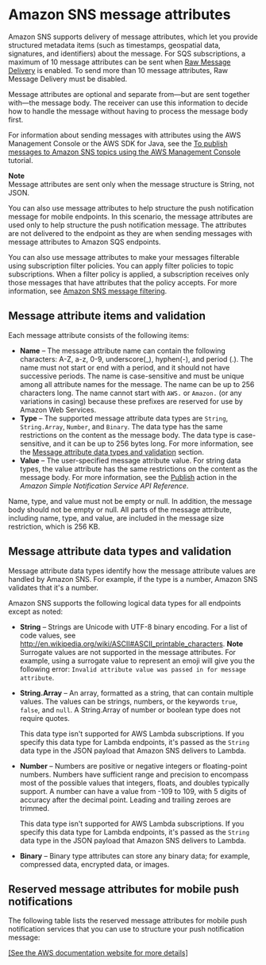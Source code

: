 # Amazon SNS message attributes<a name="sns-message-attributes"></a>

Amazon SNS supports delivery of message attributes, which let you provide structured metadata items \(such as timestamps, geospatial data, signatures, and identifiers\) about the message\. For SQS subscriptions, a maximum of 10 message attributes can be sent when [Raw Message Delivery](sns-large-payload-raw-message-delivery.md) is enabled\. To send more than 10 message attributes, Raw Message Delivery must be disabled\.

Message attributes are optional and separate from—but are sent together with—the message body\. The receiver can use this information to decide how to handle the message without having to process the message body first\.

For information about sending messages with attributes using the AWS Management Console or the AWS SDK for Java, see the [To publish messages to Amazon SNS topics using the AWS Management Console](sns-publishing.md#sns-publishing-messages) tutorial\.

**Note**  
Message attributes are sent only when the message structure is String, not JSON\.

You can also use message attributes to help structure the push notification message for mobile endpoints\. In this scenario, the message attributes are used only to help structure the push notification message\. The attributes are not delivered to the endpoint as they are when sending messages with message attributes to Amazon SQS endpoints\.

You can also use message attributes to make your messages filterable using subscription filter policies\. You can apply filter policies to topic subscriptions\. When a filter policy is applied, a subscription receives only those messages that have attributes that the policy accepts\. For more information, see [Amazon SNS message filtering](sns-message-filtering.md)\.

## Message attribute items and validation<a name="SNSMessageAttributesNTV"></a>

Each message attribute consists of the following items:
+ **Name** – The message attribute name can contain the following characters: A\-Z, a\-z, 0\-9, underscore\(\_\), hyphen\(\-\), and period \(\.\)\. The name must not start or end with a period, and it should not have successive periods\. The name is case\-sensitive and must be unique among all attribute names for the message\. The name can be up to 256 characters long\. The name cannot start with `AWS.` or `Amazon.` \(or any variations in casing\) because these prefixes are reserved for use by Amazon Web Services\.
+ **Type** – The supported message attribute data types are `String`, `String.Array`, `Number`, and `Binary`\. The data type has the same restrictions on the content as the message body\. The data type is case\-sensitive, and it can be up to 256 bytes long\. For more information, see the [Message attribute data types and validation](#SNSMessageAttributes.DataTypes) section\.
+ **Value** – The user\-specified message attribute value\. For string data types, the value attribute has the same restrictions on the content as the message body\. For more information, see the [Publish](https://docs.aws.amazon.com/sns/latest/api/API_Publish.html) action in the *Amazon Simple Notification Service API Reference*\.

Name, type, and value must not be empty or null\. In addition, the message body should not be empty or null\. All parts of the message attribute, including name, type, and value, are included in the message size restriction, which is 256 KB\.

## Message attribute data types and validation<a name="SNSMessageAttributes.DataTypes"></a>

Message attribute data types identify how the message attribute values are handled by Amazon SNS\. For example, if the type is a number, Amazon SNS validates that it's a number\.

Amazon SNS supports the following logical data types for all endpoints except as noted:
+ **String** – Strings are Unicode with UTF\-8 binary encoding\. For a list of code values, see [http://en\.wikipedia\.org/wiki/ASCII\#ASCII\_printable\_characters](http://en.wikipedia.org/wiki/ASCII#ASCII_printable_characters)\.
**Note**  
Surrogate values are not supported in the message attributes\. For example, using a surrogate value to represent an emoji will give you the following error: `Invalid attribute value was passed in for message attribute`\.
+ **String\.Array** – An array, formatted as a string, that can contain multiple values\. The values can be strings, numbers, or the keywords `true`, `false`, and `null`\. A String\.Array of number or boolean type does not require quotes\.

  This data type isn't supported for AWS Lambda subscriptions\. If you specify this data type for Lambda endpoints, it's passed as the `String` data type in the JSON payload that Amazon SNS delivers to Lambda\. 
+ **Number** – Numbers are positive or negative integers or floating\-point numbers\. Numbers have sufficient range and precision to encompass most of the possible values that integers, floats, and doubles typically support\. A number can have a value from \-109 to 109, with 5 digits of accuracy after the decimal point\. Leading and trailing zeroes are trimmed\.

  This data type isn't supported for AWS Lambda subscriptions\. If you specify this data type for Lambda endpoints, it's passed as the `String` data type in the JSON payload that Amazon SNS delivers to Lambda\. 
+ **Binary** – Binary type attributes can store any binary data; for example, compressed data, encrypted data, or images\.

## Reserved message attributes for mobile push notifications<a name="sns-attrib-mobile-reserved"></a>

The following table lists the reserved message attributes for mobile push notification services that you can use to structure your push notification message: 

[\[See the AWS documentation website for more details\]](http://docs.aws.amazon.com/sns/latest/dg/sns-message-attributes.html)
